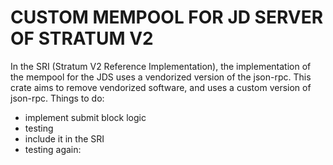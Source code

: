# CUSTOM MEMPOOL FOR JD SERVER OF STRATUM V2

In the SRI (Stratum V2 Reference Implementation), the implementation of the mempool for the JDS uses a vendorized version of the json-rpc.
This crate aims to remove vendorized software, and uses a custom version of json-rpc.
Things to do:
 - implement submit block logic
 - testing
 - include it in the SRI
 - testing again:
